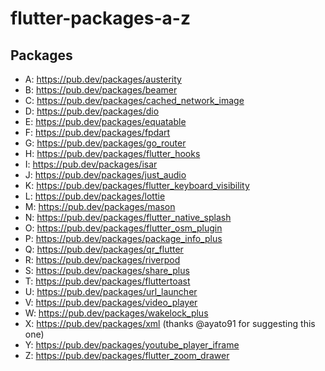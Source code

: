 # flutter-packages-a-z

## Packages

- A: https://pub.dev/packages/austerity
- B: https://pub.dev/packages/beamer
- C: https://pub.dev/packages/cached_network_image
- D: https://pub.dev/packages/dio
- E: https://pub.dev/packages/equatable
- F: https://pub.dev/packages/fpdart
- G: https://pub.dev/packages/go_router
- H: https://pub.dev/packages/flutter_hooks
- I: https://pub.dev/packages/isar
- J: https://pub.dev/packages/just_audio
- K: https://pub.dev/packages/flutter_keyboard_visibility
- L: https://pub.dev/packages/lottie
- M: https://pub.dev/packages/mason
- N: https://pub.dev/packages/flutter_native_splash
- O: https://pub.dev/packages/flutter_osm_plugin
- P: https://pub.dev/packages/package_info_plus
- Q: https://pub.dev/packages/qr_flutter
- R: https://pub.dev/packages/riverpod
- S: https://pub.dev/packages/share_plus
- T: https://pub.dev/packages/fluttertoast
- U: https://pub.dev/packages/url_launcher
- V: https://pub.dev/packages/video_player
- W: https://pub.dev/packages/wakelock_plus
- X: https://pub.dev/packages/xml (thanks @ayato91 for suggesting this one)
- Y: https://pub.dev/packages/youtube_player_iframe
- Z: https://pub.dev/packages/flutter_zoom_drawer

